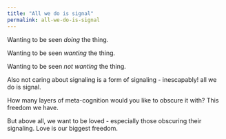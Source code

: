 ```yaml
---
title: "All we do is signal"
permalink: all-we-do-is-signal
---
```


Wanting to be seen *doing* the thing.

Wanting to be seen *wanting* the thing.

Wanting to be seen *not wanting* the thing.

Also not caring about signaling is a form of signaling - inescapably! all we do is signal.

How many layers of meta-cognition would you like to obscure it with? This freedom we have.

But above all, we want to be loved - especially those obscuring their signaling. Love is our biggest freedom.
